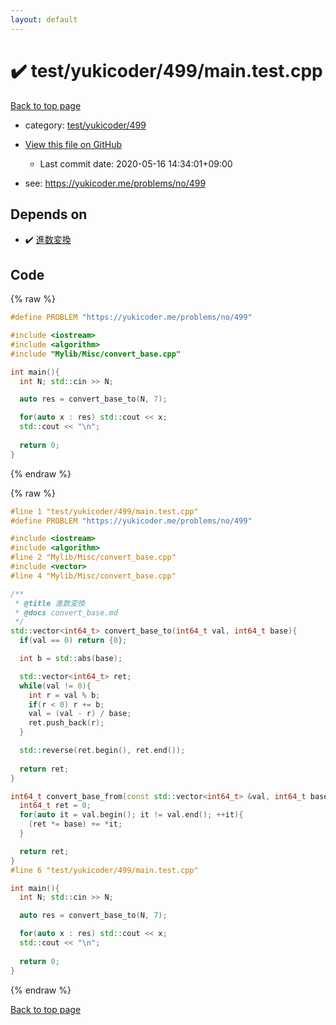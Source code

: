 ```yaml
---
layout: default
---
```


<!-- mathjax config similar to math.stackexchange -->
<script type="text/javascript" async
  src="https://cdnjs.cloudflare.com/ajax/libs/mathjax/2.7.5/MathJax.js?config=TeX-MML-AM_CHTML">
</script>
<script type="text/x-mathjax-config">
  MathJax.Hub.Config({
    TeX: { equationNumbers: { autoNumber: "AMS" }},
    tex2jax: {
      inlineMath: [ ['$','$'] ],
      processEscapes: true
    },
    "HTML-CSS": { matchFontHeight: false },
    displayAlign: "left",
    displayIndent: "2em"
  });
</script>

<script type="text/javascript" src="https://cdnjs.cloudflare.com/ajax/libs/jquery/3.4.1/jquery.min.js"></script>
<script src="https://cdn.jsdelivr.net/npm/jquery-balloon-js@1.1.2/jquery.balloon.min.js" integrity="sha256-ZEYs9VrgAeNuPvs15E39OsyOJaIkXEEt10fzxJ20+2I=" crossorigin="anonymous"></script>
<script type="text/javascript" src="../../../../assets/js/copy-button.js"></script>
<link rel="stylesheet" href="../../../../assets/css/copy-button.css" />


# :heavy_check_mark: test/yukicoder/499/main.test.cpp

<a href="../../../../index.html">Back to top page</a>

* category: <a href="../../../../index.html#6d875ae29365ab59bb073a9f5998cd26">test/yukicoder/499</a>
* <a href="{{ site.github.repository_url }}/blob/master/test/yukicoder/499/main.test.cpp">View this file on GitHub</a>
    - Last commit date: 2020-05-16 14:34:01+09:00


* see: <a href="https://yukicoder.me/problems/no/499">https://yukicoder.me/problems/no/499</a>


## Depends on

* :heavy_check_mark: <a href="../../../../library/Mylib/Misc/convert_base.cpp.html">進数変換</a>


## Code

<a id="unbundled"></a>
{% raw %}
```cpp
#define PROBLEM "https://yukicoder.me/problems/no/499"

#include <iostream>
#include <algorithm>
#include "Mylib/Misc/convert_base.cpp"

int main(){
  int N; std::cin >> N;

  auto res = convert_base_to(N, 7);

  for(auto x : res) std::cout << x;
  std::cout << "\n";
  
  return 0;
}

```
{% endraw %}

<a id="bundled"></a>
{% raw %}
```cpp
#line 1 "test/yukicoder/499/main.test.cpp"
#define PROBLEM "https://yukicoder.me/problems/no/499"

#include <iostream>
#include <algorithm>
#line 2 "Mylib/Misc/convert_base.cpp"
#include <vector>
#line 4 "Mylib/Misc/convert_base.cpp"

/**
 * @title 進数変換
 * @docs convert_base.md
 */
std::vector<int64_t> convert_base_to(int64_t val, int64_t base){
  if(val == 0) return {0};

  int b = std::abs(base);

  std::vector<int64_t> ret;
  while(val != 0){
    int r = val % b;
    if(r < 0) r += b;
    val = (val - r) / base;
    ret.push_back(r);
  }

  std::reverse(ret.begin(), ret.end());
  
  return ret;
}

int64_t convert_base_from(const std::vector<int64_t> &val, int64_t base){
  int64_t ret = 0;
  for(auto it = val.begin(); it != val.end(); ++it){
    (ret *= base) += *it;
  }

  return ret;
}
#line 6 "test/yukicoder/499/main.test.cpp"

int main(){
  int N; std::cin >> N;

  auto res = convert_base_to(N, 7);

  for(auto x : res) std::cout << x;
  std::cout << "\n";
  
  return 0;
}

```
{% endraw %}

<a href="../../../../index.html">Back to top page</a>

